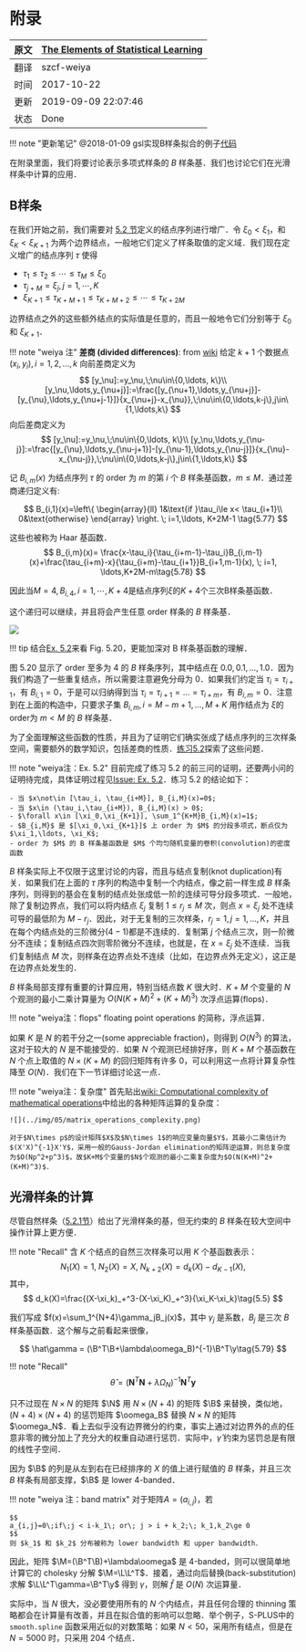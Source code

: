 # 附录

| 原文   | [The Elements of Statistical Learning](https://web.stanford.edu/~hastie/ElemStatLearn/printings/ESLII_print12.pdf) |
| ---- | ---------------------------------------- |
| 翻译   | szcf-weiya                               |
| 时间   | 2017-10-22                    |
| 更新 |2019-09-09 22:07:46|
| 状态 | Done |

!!! note "更新笔记"
    @2018-01-09 gsl实现B样条拟合的例子[代码](https://github.com/szcf-weiya/ESL-CN/blob/master/docs/notes/BS/ex_bs.cpp)

在附录里面，我们将要讨论表示多项式样条的 $B$ 样条基．我们也讨论它们在光滑样条中计算的应用．

## B样条

在我们开始之前，我们需要对 [5.2 节](5.2-Piecewise-Polynomials-and-Splines/index.html)定义的结点序列进行增广．令 $\xi_0<\xi_1$，和 $\xi_K<\xi_{K+1}$ 为两个边界结点，一般地它们定义了样条取值的定义域．我们现在定义增广的结点序列 $\tau$ 使得

- $\tau_1\le \tau_2\le \cdots\le \tau_M\le \xi_0$
- $\tau_{j+M}=\xi_j,j=1,\cdots,K$
- $\xi_{K+1}\le \tau_{K+M+1}\le \tau_{K+M+2}\le \cdots\le \tau_{K+2M}$

边界结点之外的这些额外结点的实际值是任意的，而且一般地令它们分别等于 $\xi_0$ 和 $\xi_{K+1}$．

!!! note "weiya 注"
    **差商 (divided differences)**: from [wiki](https://en.wikipedia.org/wiki/Divided_differences)
    给定 $k+1$ 个数据点 $(x_i,y_i),i=1,2,\ldots,k$
    向前差商定义为
    $$
    [y_\nu]:=y_\nu,\;\nu\in\{0,\ldots, k\}\\
    [y_\nu,\ldots,y_{\nu+j}]:=\frac{[y_{\nu+1},\ldots,y_{\nu+j}]-[y_{\nu},\ldots,y_{\nu+j-1}]}{x_{\nu+j}-x_{\nu}},\;\nu\in\{0,\ldots,k-j\},j\in\{1,\ldots,k\}
    $$
    向后差商定义为
    $$
    [y_\nu]:=y_\nu,\;\nu\in\{0,\ldots, k\}\\
    [y_\nu,\ldots,y_{\nu-j}]:=\frac{[y_{\nu},\ldots,y_{\nu-j+1}]-[y_{\nu-1},\ldots,y_{\nu-j}]}{x_{\nu}-x_{\nu-j}},\;\nu\in\{0,\ldots,k-j\},j\in\{1,\ldots,k\}
    $$

记 $B_{i,m}(x)$ 为结点序列 $\tau$ 的 order 为 $m$ 的第 $i$ 个 $B$ 样条基函数，$m\le M$．通过差商递归定义有:

$$
B_{i,1}(x)=\left\{
  \begin{array}{ll}
  1&\text{if }\tau_i\le x< \tau_{i+1}\\
  0&\text{otherwise}
  \end{array}
  \right.
  \;
  i=1,\ldots, K+2M-1
  \tag{5.77}
$$

这些也被称为 Haar 基函数．
$$
B_{i,m}(x)= \frac{x-\tau_i}{\tau_{i+m-1}-\tau_i}B_{i,m-1}(x)+\frac{\tau_{i+m}-x}{\tau_{i+m}-\tau_{i+1}}B_{i+1,m-1}(x), \; i=1, \ldots,K+2M-m\tag{5.78}
$$

因此当$M=4,B_{i,4},i=1,\cdots,K+4$是结点序列$\xi$的$K+4$个三次B样条基函数．

<!-- !!! note "weiya 注：Alternative Definition"
    在 [GSL: GNU Scientific Library](https://www.gnu.org/software/gsl/doc/html/index.html) 中的帮助文档中，$B$ 样条定义稍微有点区别：给定结点向量
    $$
    t=\{t_0,t_1,\ldots,t_{n+k-1}\}\,,
    $$
    order 为 $k$ 的 $n$ 个基函数定义为
    $$
    \begin{align*}
    B_{i,1}(x) &= \begin{cases}
    1 & t_i\le x < t_{i+1}\\
    0 & \text{else}
    \end{cases}\\
    B_{i,k}(x) &= \frac{x-t_i}{t_{i+k-1}-t_i}B_{i+1,k-1}(x)+\frac{t_{i+k}-x}{t_{i+k}-t_{i+1}}B_{i+1,k-1}(x)
    \end{align*}
    $$
    for $i=0,\ldots,n-1$，在这种定义下，order 为 $k$ 的 $B$ 样条基函数个数为 $n = nbreak-k$，其中 $nbreak$ 是内结点个数，而 $nbreak=n+2$ 为所有结点个数，则样条基函数个数也可以表示为 $nbreak+k-2$，这也是 `gsl` 中
    ```c
    gsl_bspline_workspace* gsl_bspline_alloc (const size_t k , const size_t nbreak )
    ```
    函数中参数的形式。 -->

这个递归可以继续，并且将会产生任意 order 样条的 $B$ 样条基．

![](../img/05/fig5.20.png)

!!! tip
    结合[Ex. 5.2](https://github.com/szcf-weiya/ESL-CN/issues/66#issue-296103785)来看 Fig. 5.20，更能加深对 B 样条基函数的理解．

图 5.20 显示了 order 至多为 4 的 $B$ 样条序列，其中结点在 $0.0,0.1,\ldots, 1.0$．因为我们构造了一些重复结点，所以需要注意避免分母为 0．如果我们约定当 $\tau_i=\tau_{i+1}$，有 $B_{i,1}=0$，于是可以归纳得到当 $\tau_i=\tau_{i+1}=\ldots=\tau_{i+m}$，有 $B_{i,m}=0$．注意到在上面的构造中，只要求子集 $B_{i,m},i=M-m+1,\ldots, M+K$ 用作结点为 $\xi$的order为 $m < M$ 的 $B$ 样条基．

<!-- !!! note "weiya 注："
    注意到 $B_{i,m},i=M-m+1,\ldots, M+K$ 中基函数个数刚好是 $K+m$，这与上文 Note 中提到的 GSL 中 $n+k$ 一致。 -->

为了全面理解这些函数的性质，并且为了证明它们确实张成了结点序列的三次样条空间，需要额外的数学知识，包括差商的性质．[练习5.2](https://github.com/szcf-weiya/ESL-CN/issues/66)探索了这些问题．

!!! note "weiya注：Ex. 5.2"
    目前完成了练习 5.2 的前三问的证明，还要两小问的证明待完成，具体证明过程见[Issue: Ex. 5.2](https://github.com/szcf-weiya/ESL-CN/issues/66)．练习 5.2 的结论如下：

    - 当 $x\not\in [\tau_i, \tau_{i+M}], B_{i,M}(x)=0$;
    - 当 $x\in (\tau_i,\tau_{i+M}), B_{i,M}(x) > 0$;
    - $\forall x\in [\xi_0,\xi_{K+1}], \sum_1^{K+M}B_{i,M}(x)=1$;
    - $B_{i,M}$ 是 $[\xi_0,\xi_{K+1}]$ 上 order 为 $M$ 的分段多项式，断点仅为 $\xi_1,\ldots, \xi_K$;
    - order 为 $M$ 的 B 样条基函数是 $M$ 个均匀随机变量的卷积(convolution)的密度函数

$B$ 样条实际上不仅限于这里讨论的内容，而且与结点复制(knot duplication)有关．如果我们在上面的 $\tau$ 序列的构造中复制一个内结点，像之前一样生成 $B$ 样条序列，则得到的基会在复制的结点处张成低一阶的连续可导分段多项式．一般地，除了复制边界点，我们可以将内结点 $\xi_j$ 复制 $1\le r_j\le M$ 次，则点 $x=\xi_j$ 处不连续可导的最低阶为 $M-r_j$．因此，对于无复制的三次样条，$r_j=1,j=1,\ldots,K$，并且在每个内结点处的三阶微分($4-1$)都是不连续的．复制第 $j$ 个结点三次，则一阶微分不连续；复制结点四次则零阶微分不连续，也就是，在 $x=\xi_j$ 处不连续．当我们复制结点 $M$ 次，则样条在边界点处不连续（比如，在边界点外无定义），这正是在边界点处发生的．

$B$ 样条局部支撑有重要的计算应用，特别当结点数 $K$ 很大时．$K+M$ 个变量的 $N$ 个观测的最小二乘计算量为 $O(N(K+M)^2+(K+M)^3)$ 次浮点运算(flops)．

!!! note "weiya注：flops"
    floating point operations 的简称，浮点运算．

如果 $K$ 是 $N$ 的若干分之一(some appreciable fraction)，则得到 $O(N^3)$ 的算法，这对于较大的 $N$ 是不能接受的．如果 $N$ 个观测已经排好序，则 $K+M$ 个基函数在 $N$ 个点上取值的 $N\times (K+M)$ 的回归矩阵有许多 0，可以利用这一点将计算复杂性降至 $O(N)$．我们在下一节详细讨论这一点．

!!! note "weiya注：复杂度"
    首先贴出[wiki: Computational complexity of mathematical operations](https://en.wikipedia.org/wiki/Computational_complexity_of_mathematical_operations)中给出的各种矩阵运算的复杂度：
    
    ![](../img/05/matrix_operations_complexity.png)

    对于$N\times p$的设计矩阵$X$及$N\times 1$的响应变量向量$Y$，其最小二乘估计为$(X'X)^{-1}X'Y$，采用一般的Gauss-Jordan elimination的矩阵逆运算，则总复杂度为$O(Np^2+p^3)$，故$K+M$个变量的$N$个观测的最小二乘复杂度为$O(N(K+M)^2+(K+M)^3)$．

## 光滑样条的计算

尽管自然样条（[5.2.1节](5.2-Piecewise-Polynomials-and-Splines/index.html)）给出了光滑样条的基，但无约束的 $B$ 样条在较大空间中操作计算上更方便．

!!! note "Recall"
    含 $K$ 个结点的自然三次样条可以用 $K$ 个基函数表示：
    $$
    N_1(X)=1,\;N_2(X)=X,\; N_{k+2}(X)=d_k(X)-d_{K-1}(X),\tag{5.4}
    $$
    其中，
    $$
    d_k(X)=\frac{(X-\xi_k)_+^3-(X-\xi_K)_+^3}{\xi_K-\xi_k}\tag{5.5}
    $$


我们写成 $f(x)=\sum_1^{N+4}\gamma_jB_j(x)$，其中 $\gamma_j$ 是系数，$B_j$ 是三次 $B$ 样条基函数．这个解与之前看起来很像，

$$
\hat\gamma = (\B^T\B+\lambda\oomega_B)^{-1}\B^T\y\tag{5.79}
$$

!!! note "Recall"
    $$
    \hat\theta = (\mathbf N^T\mathbf N+\lambda\Omega_N)^{-1}\mathbf N^T\mathbf y\tag{5.12}
    $$

只不过现在 $N\times N$ 的矩阵 $\N$ 用 $N\times(N+4)$ 的矩阵 $\B$ 来替换，类似地，$(N+4)\times (N+4)$ 的惩罚矩阵 $\oomega_B$ 替换 $N\times N$ 的矩阵 $\oomega_N$．看上去似乎没有边界微分的约束，事实上通过对边界外的点的任意非零的微分加上了充分大的权重自动进行惩罚．实际中，$\hat\gamma$ 约束为惩罚总是有限的线性子空间．

因为 $\B$ 的列是从左到右在已经排序的 $X$ 的值上进行赋值的 $B$ 样条，并且三次 $B$ 样条有局部支撑，$\B$ 是 lower 4-banded．

!!! note "weiya 注：band matrix"
    对于矩阵$A=(a_{i,j})$，若
    
    $$
    a_{i,j}=0\;if\;j < i-k_1\; or\; j > i + k_2;\; k_1,k_2\ge 0
    $$
    则 $k_1$ 和 $k_2$ 分布被称为 lower bandwidth 和 upper bandwidth．

因此，矩阵 $\M=(\B^T\B)+\lambda\oomega$ 是 4-banded，则可以很简单地计算它的 cholesky 分解 $\M=\L\L^T$．接着，通过向后替换(back-substitution)求解 $\L\L^T\gamma=\B^T\y$ 得到 $\gamma$，则解 $\hat f$ 是 $O(N)$ 次运算量．

实际中，当 $N$ 很大，没必要使用所有的 $N$ 个内结点，并且任何合理的 thinning 策略都会在计算量有改善，并且在拟合值的影响可以忽略．举个例子，S-PLUS中的 `smooth.spline` 函数采用近似的对数策略：如果 $N < 50$，采用所有结点，但是在 $N=5000$ 时，只采用 204 个结点．
